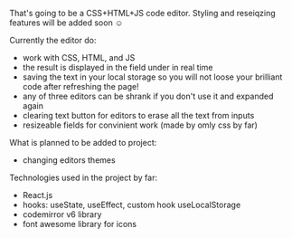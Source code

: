 That's going to be a CSS+HTML+JS code editor.
Styling and reseiqzing features will be added soon ☺️


Currently the editor do: 
+ work with CSS, HTML, and JS
+ the result is displayed in the field under in real time
+ saving the text in your local storage so you will not loose your brilliant code after refreshing the page!
+ any of three editors can be shrank if you don't use it and expanded again
+ clearing text button for editors to erase all the text from inputs
+ resizeable fields for convinient work (made by omly css by far)

What is planned to be added to project:
- changing editors themes


Technologies used in the project by far:
- React.js
- hooks: useState, useEffect, custom hook useLocalStorage
- codemirror v6 library
- font awesome library for icons
